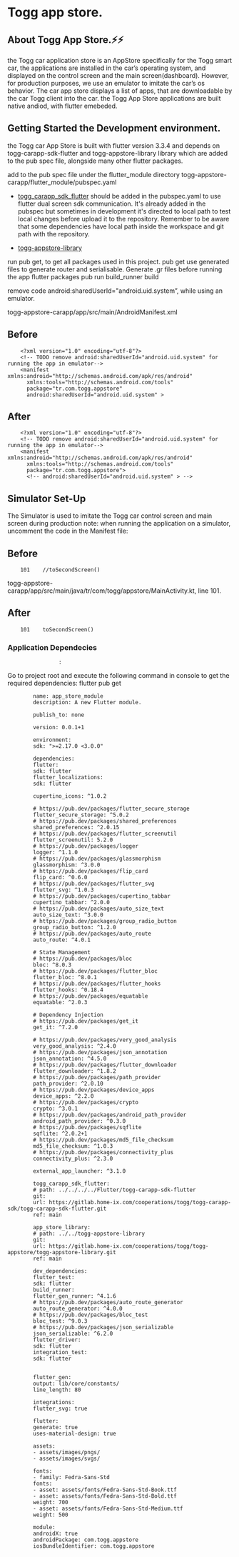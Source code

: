 # Togg app store.

## About Togg App Store.⚡️⚡️
the Togg car application store is an AppStore specifically for the Togg smart car, the applications are installed in the car’s operating system, and displayed on the control screen and the main screen(dashboard). However, for production purposes, we use an emulator to imitate the car’s os behavior. The car app store displays a list of apps, that are downloadable by the car Togg client into the car.
the Togg App Store applications are built native andiod, with flutter emebeded. 

## Getting Started the Development environment.

the Togg car App Store is built with flutter version 3.3.4 and depends on
togg-carapp-sdk-flutter and 
togg-appstore-library library which are added to the pub spec file, alongside many other flutter packages.

add to the pub spec file under the flutter_module directory
togg-appstore-carapp/flutter_module/pubspec.yaml

- [togg_carapp_sdk_flutter](https://gitlab.home-ix.com/cooperations/togg/togg-carapp-sdk/togg-carapp-sdk-flutter) 
should be added in the pubspec.yaml to use flutter dual screen sdk communication. It's already added in the pubspec but sometimes in development it's directed to local path to test local changes before upload it to the repository. Remember to be aware that some dependencies have local path inside the workspace and git path with the repository.

- [togg-appstore-library](https://gitlab.home-ix.com/cooperations/togg/togg-appstore/togg-appstore-library)

run pub get, to get all packages used in this project.
            pub get
use generated files to generate router and serialisable. Generate .gr files before running the app
            flutter packages pub run build_runner build


remove code android:sharedUserId="android.uid.system”, while using an emulator.

   togg-appstore-carapp/app/src/main/AndroidManifest.xml


   ## Before
        <?xml version="1.0" encoding="utf-8"?>
        <!-- TODO remove android:sharedUserId="android.uid.system" for running the app in emulator-->
        <manifest xmlns:android="http://schemas.android.com/apk/res/android"
          xmlns:tools="http://schemas.android.com/tools"
          package="tr.com.togg.appstore"
          android:sharedUserId="android.uid.system" >
                                   
      
   ## After
        <?xml version="1.0" encoding="utf-8"?>
        <!-- TODO remove android:sharedUserId="android.uid.system" for running the app in emulator-->
        <manifest xmlns:android="http://schemas.android.com/apk/res/android"
          xmlns:tools="http://schemas.android.com/tools"
          package="tr.com.togg.appstore">
          <!-- android:sharedUserId="android.uid.system" > -->
         
         
         
## Simulator Set-Up

The Simulator is used to imitate the Togg car control screen and main screen during production
note:  when running the application on a simulator, uncomment the code in the Manifest file:

   ## Before 
        101    //toSecondScreen()

togg-appstore-carapp/app/src/main/java/tr/com/togg/appstore/MainActivity.kt, 
line 101. 
            
   ## After
        101    toSecondScreen()
                    
                    
                    
                    
                 
### Application Dependecies
                    :
Go to project root and execute the following command in console to get the required dependencies:
flutter pub get        
                    
            name: app_store_module
            description: A new Flutter module.

            publish_to: none

            version: 0.0.1+1

            environment:
            sdk: ">=2.17.0 <3.0.0"

            dependencies:
            flutter:
            sdk: flutter
            flutter_localizations:
            sdk: flutter

            cupertino_icons: ^1.0.2

            # https://pub.dev/packages/flutter_secure_storage
            flutter_secure_storage: ^5.0.2
            # https://pub.dev/packages/shared_preferences
            shared_preferences: ^2.0.15
            # https://pub.dev/packages/flutter_screenutil
            flutter_screenutil: 5.2.0
            # https://pub.dev/packages/logger
            logger: ^1.1.0
            # https://pub.dev/packages/glassmorphism
            glassmorphism: ^3.0.0
            # https://pub.dev/packages/flip_card
            flip_card: ^0.6.0
            # https://pub.dev/packages/flutter_svg
            flutter_svg: ^1.0.3
            # https://pub.dev/packages/cupertino_tabbar
            cupertino_tabbar: ^2.0.0
            # https://pub.dev/packages/auto_size_text
            auto_size_text: ^3.0.0
            # https://pub.dev/packages/group_radio_button
            group_radio_button: ^1.2.0
            # https://pub.dev/packages/auto_route
            auto_route: ^4.0.1

            # State Management
            # https://pub.dev/packages/bloc
            bloc: ^8.0.3
            # https://pub.dev/packages/flutter_bloc
            flutter_bloc: ^8.0.1
            # https://pub.dev/packages/flutter_hooks
            flutter_hooks: ^0.18.4
            # https://pub.dev/packages/equatable
            equatable: ^2.0.3

            # Dependency Injection
            # https://pub.dev/packages/get_it
            get_it: ^7.2.0

            # https://pub.dev/packages/very_good_analysis
            very_good_analysis: ^2.4.0
            # https://pub.dev/packages/json_annotation
            json_annotation: ^4.5.0
            # https://pub.dev/packages/flutter_downloader
            flutter_downloader: ^1.8.2
            # https://pub.dev/packages/path_provider
            path_provider: ^2.0.10
            # https://pub.dev/packages/device_apps
            device_apps: ^2.2.0
            # https://pub.dev/packages/crypto
            crypto: ^3.0.1
            # https://pub.dev/packages/android_path_provider
            android_path_provider: ^0.3.0
            # https://pub.dev/packages/sqflite
            sqflite: ^2.0.2+1
            # https://pub.dev/packages/md5_file_checksum
            md5_file_checksum: ^1.0.3
            # https://pub.dev/packages/connectivity_plus
            connectivity_plus: ^2.3.0

            external_app_launcher: ^3.1.0 

            togg_carapp_sdk_flutter:
            # path: ../../../../Flutter/togg-carapp-sdk-flutter
            git: 
            url: https://gitlab.home-ix.com/cooperations/togg/togg-carapp-sdk/togg-carapp-sdk-flutter.git
            ref: main

            app_store_library:
            # path: ../../togg-appstore-library
            git: 
            url: https://gitlab.home-ix.com/cooperations/togg/togg-appstore/togg-appstore-library.git
            ref: main

            dev_dependencies:
            flutter_test:
            sdk: flutter
            build_runner:
            flutter_gen_runner: ^4.1.6
            # https://pub.dev/packages/auto_route_generator
            auto_route_generator: ^4.0.0
            # https://pub.dev/packages/bloc_test
            bloc_test: ^9.0.3
            # https://pub.dev/packages/json_serializable
            json_serializable: ^6.2.0
            flutter_driver:
            sdk: flutter
            integration_test:
            sdk: flutter


            flutter_gen:
            output: lib/core/constants/
            line_length: 80

            integrations:
            flutter_svg: true

            flutter:
            generate: true
            uses-material-design: true

            assets:
            - assets/images/pngs/
            - assets/images/svgs/

            fonts:
            - family: Fedra-Sans-Std
            fonts:
            - asset: assets/fonts/Fedra-Sans-Std-Book.ttf
            - asset: assets/fonts/Fedra-Sans-Std-Bold.ttf
            weight: 700
            - asset: assets/fonts/Fedra-Sans-Std-Medium.ttf
            weight: 500

            module:
            androidX: true
            androidPackage: com.togg.appstore
            iosBundleIdentifier: com.togg.appstore


